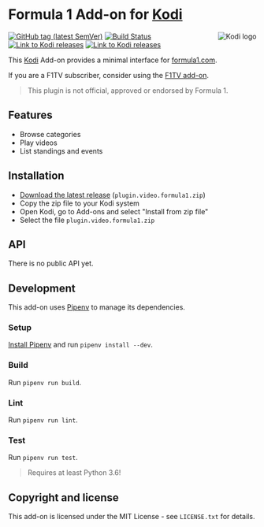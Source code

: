 # Formula 1 Add-on for [Kodi](https://github.com/xbmc/xbmc)

<img align="right" src="https://github.com/xbmc/xbmc/raw/master/addons/webinterface.default/icon-128.png" alt="Kodi logo">

[![GitHub tag (latest SemVer)](https://img.shields.io/github/tag/jaylinski/kodi-addon-formula1.svg)](https://github.com/jaylinski/kodi-addon-formula1/releases)
[![Build Status](https://travis-ci.com/jaylinski/kodi-addon-formula1.svg?branch=master)](https://travis-ci.com/jaylinski/kodi-addon-formula1)
[![Link to Kodi releases](https://img.shields.io/badge/Kodi-v18%20%22Leia%22-green.svg)](https://kodi.wiki/view/Releases)
[![Link to Kodi releases](https://img.shields.io/badge/Kodi-v17%20%22Krypton%22-green.svg)](https://kodi.wiki/view/Releases)

This [Kodi](https://github.com/xbmc/xbmc) Add-on provides a minimal interface for
[formula1.com](https://www.formula1.com/).

If you are a F1TV subscriber, consider using the [F1TV add-on](https://github.com/bbsan2k/plugin.video.f1tv).

> This plugin is not official, approved or endorsed by Formula 1.

## Features

* Browse categories
* Play videos
* List standings and events

## Installation

* [Download the latest release](https://github.com/jaylinski/kodi-addon-formula1/releases) (`plugin.video.formula1.zip`)
* Copy the zip file to your Kodi system
* Open Kodi, go to Add-ons and select "Install from zip file"
* Select the file `plugin.video.formula1.zip`

## API

There is no public API yet.

## Development

This add-on uses [Pipenv](https://pypi.org/project/pipenv/) to manage its dependencies.

### Setup

[Install Pipenv](https://pipenv.readthedocs.io/en/latest/install/#installing-pipenv) and run `pipenv install --dev`.

### Build

Run `pipenv run build`.

### Lint

Run `pipenv run lint`.

### Test

Run `pipenv run test`.

> Requires at least Python 3.6!

## Copyright and license

This add-on is licensed under the MIT License - see `LICENSE.txt` for details.
